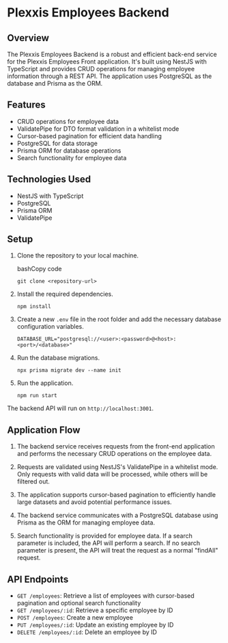 # Plexxis Employees Backend

## Overview

The Plexxis Employees Backend is a robust and efficient back-end service for the Plexxis Employees Front application. It's built using NestJS with TypeScript and provides CRUD operations for managing employee information through a REST API. The application uses PostgreSQL as the database and Prisma as the ORM.

## Features

-   CRUD operations for employee data
-   ValidatePipe for DTO format validation in a whitelist mode
-   Cursor-based pagination for efficient data handling
-   PostgreSQL for data storage
-   Prisma ORM for database operations
-   Search functionality for employee data

## Technologies Used

-   NestJS with TypeScript
-   PostgreSQL
-   Prisma ORM
-   ValidatePipe

## Setup

1.  Clone the repository to your local machine.
    
    bashCopy code
    
    ```
    git clone <repository-url>
    ``` 
    
2.  Install the required dependencies.
    ```
    npm install
    ``` 
    
3.  Create a new `.env` file in the root folder and add the necessary database configuration variables.
    ```
    DATABASE_URL="postgresql://<user>:<password>@<host>:<port>/<database>"
    ``` 
5.  Run the database migrations.
    ```
    npx prisma migrate dev --name init
    ``` 
6.  Run the application.
    ```
    npm run start
    ``` 

The backend API will run on `http://localhost:3001`.

## Application Flow

1.  The backend service receives requests from the front-end application and performs the necessary CRUD operations on the employee data.
    
2.  Requests are validated using NestJS's ValidatePipe in a whitelist mode. Only requests with valid data will be processed, while others will be filtered out.
    
3.  The application supports cursor-based pagination to efficiently handle large datasets and avoid potential performance issues.
    
4.  The backend service communicates with a PostgreSQL database using Prisma as the ORM for managing employee data.
    
5.  Search functionality is provided for employee data. If a search parameter is included, the API will perform a search. If no search parameter is present, the API will treat the request as a normal "findAll" request.
    

## API Endpoints

-   `GET /employees`: Retrieve a list of employees with cursor-based pagination and optional search functionality
-   `GET /employees/:id`: Retrieve a specific employee by ID
-   `POST /employees`: Create a new employee
-   `PUT /employees/:id`: Update an existing employee by ID
-   `DELETE /employees/:id`: Delete an employee by ID
